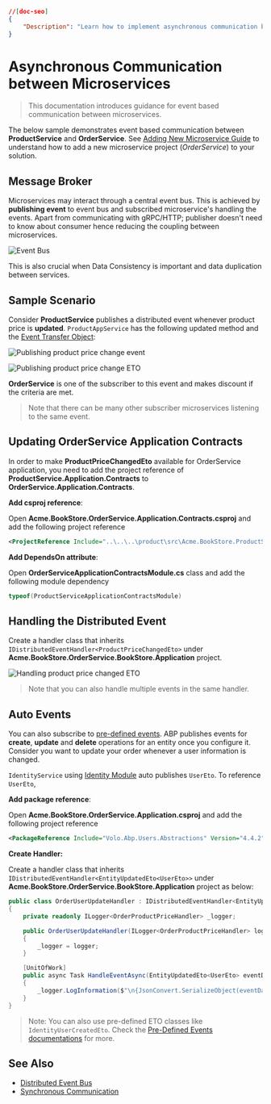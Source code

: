 ```json
//[doc-seo]
{
    "Description": "Learn how to implement asynchronous communication between microservices using event-based methods to improve decoupling and data consistency."
}
```

# Asynchronous Communication between Microservices

> This documentation introduces guidance for event based communication between microservices. 

The below sample demonstrates event based communication between **ProductService** and **OrderService**. See [Adding New Microservice Guide](add-microservice.md) to understand how to add a new microservice project (_OrderService_) to your solution.



## Message Broker

Microservices may interact through a central event bus. This is achieved by **publishing event** to event bus and subscribed microservice's handling the events. Apart from communicating with gRPC/HTTP; publisher doesn't need to know about consumer hence reducing the coupling between microservices.


![Event Bus](../images/eventbus.png)


This is also crucial when Data Consistency is important and data duplication between services.



## Sample Scenario

Consider **ProductService** publishes a distributed event whenever product price is **updated**. `ProductAppService` has the following updated method and the [Event Transfer Object](https://docs.abp.io/en/abp/latest/Distributed-Event-Bus#event-transfer-object):

![Publishing product price change event](../images/product-price-changed-event.png)

![Publishing product price change ETO](../images/product-price-changed-eto.png)

 **OrderService** is one of the subscriber to this event and makes discount if the criteria are met. 

> Note that there can be many other subscriber microservices listening to the same event.



## Updating OrderService Application Contracts

In order to make **ProductPriceChangedEto** available for OrderService application, you need to add the project reference of **ProductService.Application.Contracts** to **OrderService.Application.Contracts**.

**Add csproj reference**:

Open **Acme.BookStore.OrderService.Application.Contracts.csproj** and add the following project reference

```xml
<ProjectReference Include="..\..\..\product\src\Acme.BookStore.ProductService.Application.Contracts\Acme.BookStore.ProductService.Application.Contracts.csproj" />
```

**Add DependsOn attribute**:

Open **OrderServiceApplicationContractsModule.cs** class and add the following module dependency

```csharp
typeof(ProductServiceApplicationContractsModule)
```



## Handling the Distributed Event

Create a handler class that inherits `IDistributedEventHandler<ProductPriceChangedEto>` under **Acme.BookStore.OrderService.BookStore.Application** project.


![Handling product price changed ETO](../images/handling-product-price-changed-eto.png)


> Note that you can also handle multiple events in the same handler.



## Auto Events

You can also subscribe to [pre-defined events](../framework/infrastructure/event-bus/distributed/index.md#pre-defined-events). ABP publishes events for **create**, **update** and **delete** operations for an entity once you configure it. Consider you want to update your order whenever a user information is changed.

`IdentityService` using [Identity Module](https://docs.abp.io/en/abp/latest/Modules/Identity#distributed-events) auto publishes `UserEto`. To reference `UserEto`, 

**Add package reference**:

Open **Acme.BookStore.OrderService.Application.csproj** and add the following project reference

```xml
<PackageReference Include="Volo.Abp.Users.Abstractions" Version="4.4.2" />
```

**Create Handler:**

Create a handler class that inherits `IDistributedEventHandler<EntityUpdatedEto<UserEto>>` under **Acme.BookStore.OrderService.BookStore.Application** project as below:

```csharp
public class OrderUserUpdateHandler : IDistributedEventHandler<EntityUpdatedEto<UserEto>>,ITransientDependency
{
    private readonly ILogger<OrderProductPriceHandler> _logger;

    public OrderUserUpdateHandler(ILogger<OrderProductPriceHandler> logger)
    {
        _logger = logger;
    }

    [UnitOfWork]
    public async Task HandleEventAsync(EntityUpdatedEto<UserEto> eventData)
    {
        _logger.LogInformation($"\n{JsonConvert.SerializeObject(eventData.Entity)}");
    }
}
```

> Note: You can also use pre-defined ETO classes like `IdentityUserCreatedEto`. Check the [Pre-Defined Events documentations](../framework/infrastructure/event-bus/distributed/index.md#pre-defined-events) for more.



## See Also

- [Distributed Event Bus](../framework/infrastructure/event-bus/distributed/index.md)
- [Synchronous Communication](synchronous-interservice-communication.md)